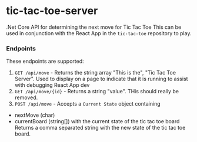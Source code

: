 # tic-tac-toe-server
.Net Core API for determining the next move for Tic Tac Toe
This can be used in conjunction with the React App in the `tic-tac-toe` repository to play.

### Endpoints

These endpoints are supported:
1. `GET /api/move` - Returns the string array "This is the", "Tic Tac Toe Server". Used to display on a page to indicate that it is running to assist with debugging React App dev
2. `GET /api/move/{id}` - Returns a string "value". THis should really be removed.
3. `POST /api/move` - Accepts a `Current State` object containing 
- nextMove (char)
- currentBoard (string[]) with the current state of the tic tac toe board 
Returns a comma separated string with the new state of the tic tac toe board.